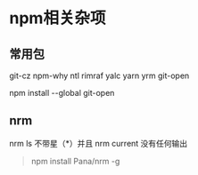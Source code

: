 # npm相关杂项

## 常用包

git-cz npm-why ntl rimraf yalc yarn yrm git-open

npm install --global git-open

## nrm

nrm ls 不带星（*）并且 nrm current 没有任何输出

> npm install Pana/nrm -g

